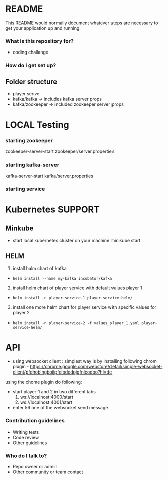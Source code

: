 # README #

This README would normally document whatever steps are necessary to get your application up and running.

### What is this repository for? ###
* coding challange

### How do I get set up? ###

## Folder structure ##
- player serive
- kafka/kafka -> includes kafka server props
- kafka/zookeeper -> included zookeeper server props

# LOCAL Testing #

### starting zookeeper ###
zookeeper-server-start zookeeper/server.properties

### starting kafka-server ###
kafka-server-start kafka/server.properties

### starting service ###


# Kubernetes SUPPORT #
## Minkube ###
- start local kubernetes cluster on your machine 
	minikube start
	
## HELM ##
1. install halm chart of kafka
 - ```helm install --name my-kafka incubator/kafka```
2. install helm chart of player service with default values player 1  
 - ```helm install -n player-service-1 player-service-helm/```
3. install one more helm chart for player service with specific values for player 2
 - ```helm install -n player-service-2 -f values_player_1.yaml player-service-helm/ ```



# API #

* using websocket client :
 simplest way is by installing following chrom plugin -
 https://chrome.google.com/webstore/detail/simple-websocket-client/pfdhoblngboilpfeibdedpjgfnlcodoo?hl=de
 
 using the chome plugin do following:
 
- start player-1 and 2 in two different tabs
	1. ws://localhost:4000/start	
	2. ws://localhost:4001/start
- enter 56 one of the websocket send message


### Contribution guidelines ###

* Writing tests
* Code review
* Other guidelines

### Who do I talk to? ###

* Repo owner or admin
* Other community or team contact